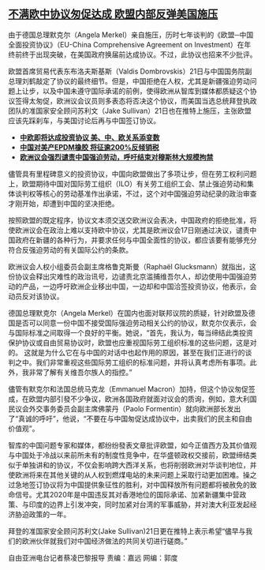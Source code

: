 <!--1608663060000-->
[不满欧中协议匆促达成 欧盟内部反弹美国施压](https://www.rfa.org/mandarin/yataibaodao/junshiwaijiao/lf-12222020134852.html)
------

<p>由于德国总理默克尔（Angela Merkel）亲自施压，历时七年谈判的《欧盟─中国全面投资协议》（EU-China Comprehensive Agreement on Investment）在年终前终于出现突破，在美国政府换届前达成协议。不过，此协议也招来不少批评。</p><p>欧盟首席贸易代表东布洛夫斯基斯（Valdis Dombrovskis）21日与中国国务院副总理刘鹤敲定了协议的最终细节。但是，中国拒绝在人权，尤其是新疆强迫劳动问题上让步，以及中国未遵守国际承诺的前例，使得欧洲从智库到媒体都质疑这个协议签得太匆促，欧洲议会议员则多表态将否决这个协议，而美国当选总统拜登执政团队的准国家安全顾问苏利文（Jake Sullivan）21日也在推特上施压，主张欧盟应该先踩刹车，与美国讨论后再与中国签订协议。</p><ul><li><strong><a href="https://www.rfa.org/mandarin/yataibaodao/junshiwaijiao/hj-12182020113902.html">中欧即将达成投资协议 美、中、欧关系添变数</a></strong></li><li><strong><a href="https://www.rfa.org/mandarin/Xinwen/8-12182020134315.html">中国对美产EPDM橡胶 将征逾200%反倾销税</a></strong></li><li><a href="https://www.rfa.org/mandarin/Xinwen/4-12182020102000.html"><strong>欧洲议会强烈谴责中国强迫劳动，呼吁结束对穆斯林大规模拘禁</strong></a></li></ul><p></p><p>儘管具有里程碑意义的投资协议，中国向欧盟做出了多项让步，但在劳工权利问题上，欧盟期待中国对国际劳工组织（ILO）有关劳工组织工会、禁止强迫劳动和集体谈判权等核心的劳动基准作出承诺，不过，这个对中国强迫劳动纪录的政治审查才刚开始，却遭到中国的坚决拒绝。</p><p>按照欧盟的既定程序，协议文本须交送交欧洲议会表决，中国政府的拒绝批准，将使欧洲议会在政治上难以支持欧中协议，尤其是欧洲议会17日刚通过决议，谴责中国政府在新疆的各种行为，并要求任何与中国全面性的协议，都应该要有能够充分符合反强迫劳动的有关国际公约的条款。</p><p>欧洲议会人权小组委员会副主席格鲁克斯曼（Raphaël Glucksmann）就指出，这份协议会释出灾难性的政治讯号，边谴责北京滥捕维吾尔人，却边使用中国强迫劳动的产品，一边呼吁欧洲企业移出中国，一边却和中国洽签投资协议，他表示，会动员反对该协议。</p><p>德国总理默克尔（Angela Merkel）在国内也面对联邦议院的质疑，针对欧盟及德国是否可以同意一份中国不接受国际强迫劳动相关公约的协议，默克尔仅表示，会与国际标准之间取得一个良好的平衡。她说，“首先，我认为，每当缔结此类投资保护协议或自由贸易协议时，欧盟也应重视国际劳工组织标准的这些问题，这是对的。 这就是为什么它在与中国的对话中也起作用的原因，甚至在我们正进行的谈判之中。我们非常重视这些国际劳工组织的标准问题，并将认真考虑所有事项。此外，我非常了解有关维吾尔族人的指控。”</p><p>儘管有默克尔和法国总统马克龙（Emmanuel Macron）加持，但这个协议匆促签成，在欧盟内部引發不少争议，欧洲各国政府就面对议会的质询，例如，意大利国民议会外交事务委员会副主席佛蒙丹（Paolo Formentin）就向欧洲部长发出了“真诚的呼吁”，他说，“不要在与中国匆促达成协议中，出卖我们的民主和自由价值观”。</p><p>智库的中国问题专家和媒体，都纷纷發表文章批评欧盟，如今正值西方及其价值观与中国处于冷战以来前所未有的制度性竞争中，在华盛顿政权交接前，欧盟缔结类似于单独讲和的协议，不仅会影响跨大西洋关系，也将削弱欧洲对华谈判地位，并使欧洲将来在其他关键的从人权到燃煤电站的未来问题上采取行动更加困难。操之过急地签订协议将为中国提供象征性的胜利，对中国释放所有问题都将被赦免的致命信号。尤其2020年是中国违反其对香港地位的国际承诺、加紧新疆集中营政策、与印度的边界上引发冲突，同时加紧对台湾的军事威胁，并对澳大利亚发起经济胁迫政策的一年。</p><p>拜登的准国家安全顾问苏利文(Jake Sullivan)21日更在推特上表示希望“儘早与我们的欧洲伙伴就我们对中国经济做法的共同关切进行磋商。”</p><p>自由亚洲电台记者蔡凌巴黎报导 责编：嘉远 网编：郭度</p>
